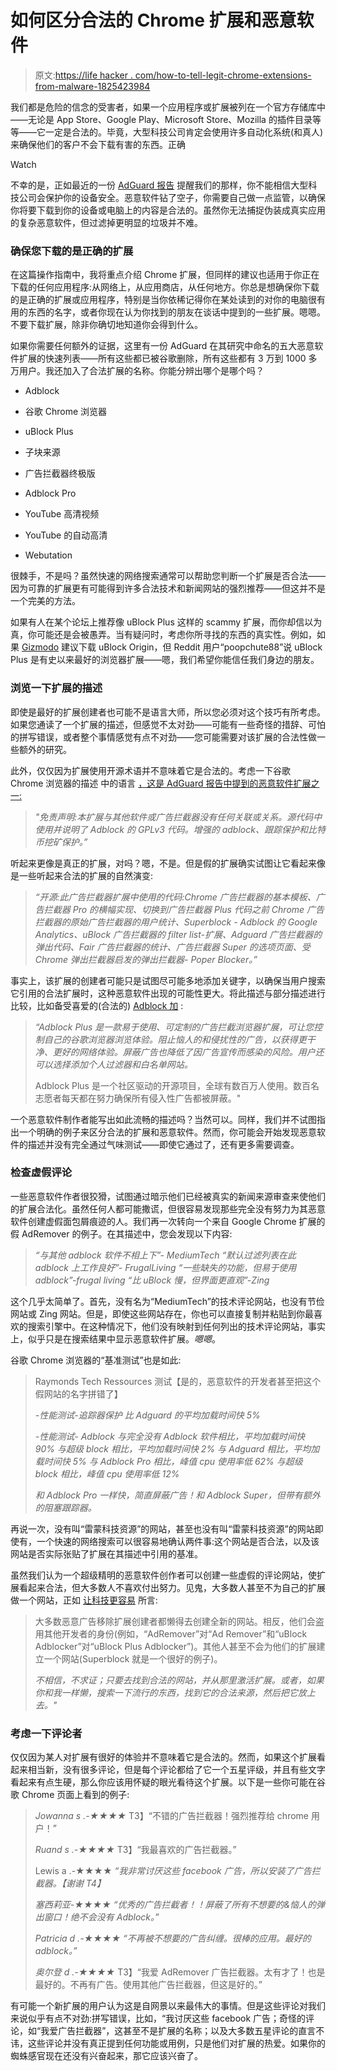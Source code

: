# 如何区分合法的 Chrome 扩展和恶意软件

> 原文:[https://life hacker . com/how-to-tell-legit-chrome-extensions-from-malware-1825423984](https://lifehacker.com/how-to-tell-legit-chrome-extensions-from-malware-1825423984)

我们都是危险的信念的受害者，如果一个应用程序或扩展被列在一个官方存储库中——无论是 App Store、Google Play、Microsoft Store、Mozilla 的插件目录等等——它一定是合法的。毕竟，大型科技公司肯定会使用许多自动化系统(和真人)来确保他们的客户不会下载有害的东西。正确

Watch

不幸的是，正如最近的一份 [AdGuard 报告](https://blog.adguard.com/en/over-20-000-000-of-chrome-users-are-victims-of-fake-ad-blockers/) 提醒我们的那样，你不能相信大型科技公司会保护你的设备安全。恶意软件钻了空子，你需要自己做一点监管，以确保你将要下载到你的设备或电脑上的内容是合法的。虽然你无法捕捉伪装成真实应用的复杂恶意软件，但过滤掉更明显的垃圾并不难。

### 确保您下载的是正确的扩展

在这篇操作指南中，我将重点介绍 Chrome 扩展，但同样的建议也适用于你正在下载的任何应用程序:从网络上，从应用商店，从任何地方。你总是想确保你下载的是正确的扩展或应用程序，特别是当你依稀记得你在某处读到的对你的电脑很有用的东西的名字，或者你现在认为你找到的朋友在谈话中提到的一些扩展。嗯嗯。不要下载扩展，除非你确切地知道你会得到什么。

如果你需要任何额外的证据，这里有一份 AdGuard 在其研究中命名的五大恶意软件扩展的快速列表——所有这些都已被谷歌删除，所有这些都有 3 万到 1000 多万用户。我还加入了合法扩展的名称。你能分辨出哪个是哪个吗？

*   Adblock
*   谷歌 Chrome 浏览器
*   uBlock Plus

*   子块来源
*   广告拦截器终极版
*   Adblock Pro

*   YouTube 高清视频

*   YouTube 的自动高清
*   Webutation

很棘手，不是吗？虽然快速的网络搜索通常可以帮助您判断一个扩展是否合法——因为可靠的扩展更有可能得到许多合法技术和新闻网站的强烈推荐——但这并不是一个完美的方法。

如果有人在某个论坛上推荐像 uBlock Plus 这样的 scammy 扩展，而你却信以为真，你可能还是会被愚弄。当有疑问时，考虑你所寻找的东西的真实性。例如，如果 [Gizmodo](https://fieldguide.gizmodo.com/8-extensions-that-should-make-your-browser-a-little-mor-1793325559#_ga=2.195784805.895389120.1524237280-542336946.1523479293) 建议下载 uBlock Origin，但 Reddit 用户“poopchute88”说 uBlock Plus 是有史以来最好的浏览器扩展——嗯，我们希望你能信任我们身边的朋友。

### 浏览一下扩展的描述

即使是最好的扩展创建者也可能不是语言大师，所以您必须对这个技巧有所考虑。如果您通读了一个扩展的描述，但感觉不太对劲——可能有一些奇怪的措辞、可怕的拼写错误，或者整个事情感觉有点不对劲——您可能需要对该扩展的合法性做一些额外的研究。

此外，仅仅因为扩展使用开源术语并不意味着它是合法的。考虑一下谷歌 Chrome 浏览器的描述 中的语言 [，这是 AdGuard 报告中提到的恶意软件扩展之一:](http://webcache.googleusercontent.com/search?q=cache:-nvOch70Z94J:https://chrome.google.com/webstore/detail/adremover-for-google-chro/mcefmojpghnaceadnghednjhbmphipkb%3Fhl%3Dfr&num=1&hl=en&gl=us&strip=1&vwsrc=0)

> *"免责声明:本扩展与其他软件或广告拦截器没有任何关联或关系。源代码中使用并说明了 Adblock 的 GPLv3 代码。增强的 adblock、跟踪保护和比特币挖矿保护。”*

听起来更像是真正的扩展，对吗？嗯，不是。但是假的扩展确实试图让它看起来像是一些听起来合法的扩展的自然演变:

> *“开源:此广告拦截器扩展中使用的代码:Chrome 广告拦截器的基本模板、广告拦截器 Pro 的横幅实现、切换到广告拦截器 Plus 代码之前 Chrome 广告拦截器的原始广告拦截器的用户统计、Superblock - Adblock 的 Google Analytics、uBlock 广告拦截器的 filter list-扩展、Adguard 广告拦截器的弹出代码、Fair 广告拦截器的统计、广告拦截器 Super 的选项页面、受 Chrome 弹出拦截器启发的弹出拦截器- Poper Blocker。”*

事实上，该扩展的创建者可能只是试图尽可能多地添加关键字，以确保当用户搜索它引用的合法扩展时，这种恶意软件出现的可能性更大。将此描述与部分描述进行比较，比如备受喜爱的(合法的) [Adblock 加](https://chrome.google.com/webstore/detail/adblock-plus/cfhdojbkjhnklbpkdaibdccddilifddb?hl=en-US) :

> *“Adblock Plus 是一款易于使用、可定制的广告拦截浏览器扩展，可让您控制自己的谷歌浏览器浏览体验。阻止恼人的和侵扰性的广告，以获得更干净、更好的网络体验。屏蔽广告也降低了因广告宣传而感染的风险。用户还可以选择添加个人过滤器和白名单网站。*
> 
> Adblock Plus 是一个社区驱动的开源项目，全球有数百万人使用。数百名志愿者每天都在努力确保所有侵入性广告都被屏蔽。"

一个恶意软件制作者能写出如此流畅的描述吗？当然可以。同样，我们并不试图指出一个明确的例子来区分合法的扩展和恶意软件。然而，你可能会开始发现恶意软件的描述并没有完全通过气味测试——即使它通过了，还有更多需要调查。

### 检查虚假评论

一些恶意软件作者很狡猾，试图通过暗示他们已经被真实的新闻来源审查来使他们的扩展合法化。虽然任何人都可能撒谎，但很容易发现那些完全没有努力为其恶意软件创建虚假面包屑痕迹的人。我们再一次转向一个来自 Google Chrome 扩展的假 AdRemover 的例子。在其描述中，您会发现以下内容:

> *“与其他 adblock 软件不相上下”- MediumTech*
> *“默认过滤列表在此 adblock 上工作良好”- FrugalLiving*
> *“一些缺失的功能，但易于使用 adblock”-frugal living*
> *“比 uBlock 慢，但界面更直观”-Zing*

这个几乎太简单了。首先，没有名为“MediumTech”的技术评论网站，也没有节俭网站或 Zing 网站。但是，即使这些网站存在，你也可以直接复制并粘贴到你最喜欢的搜索引擎中。在这种情况下，他们没有映射到任何列出的技术评论网站，事实上，似乎只是在搜索结果中显示恶意软件扩展。*嗯嗯*。

谷歌 Chrome 浏览器的“基准测试”也是如此:

> Raymonds Tech Ressources 测试【是的，恶意软件的开发者甚至把这个假网站的名字拼错了】
> 
> *-性能测试-追踪器保护*
> *比 Adguard 的平均加载时间快 5%*
> 
> *-性能测试- Adblock*
> *与完全没有 Adblock 软件相比，平均加载时间快 90%*
> *与超级 block 相比，平均加载时间快 2%*
> *与 Adguard 相比，平均加载时间快 5%
> *与 Adblock Pro 相比，峰值 cpu 使用率低 62%*
> *与超级 block 相比，峰值 cpu 使用率低 12%**
> 
> *和 Adblock Pro 一样快，简直屏蔽广告！和 Adblock Super，但带有额外的阻塞跟踪器。*

再说一次，没有叫“雷蒙科技资源”的网站，甚至也没有叫“雷蒙科技资源”的网站即使有，一个快速的网络搜索可以很容易地确认两件事:这个网站是否合法，以及该网站是否实际张贴了扩展在其描述中引用的基准。

虽然我们认为一个超级精明的恶意软件创作者可以创建一些虚假的评论网站，使扩展看起来合法，但大多数人不喜欢付出努力。见鬼，大多数人甚至不为自己的扩展做一个网站，正如 [让科技更容易](https://www.maketecheasier.com/beware-fake-ad-blocking-chrome-extensions/) 所言:

> 大多数恶意广告移除扩展创建者都懒得去创建全新的网站。相反，他们会盗用其他开发者的身份(例如，“AdRemover”对“Ad Remover”和“uBlock Adblocker”对“uBlock Plus Adblocker”)。其他人甚至不会为他们的扩展建立一个网站(Superblock 就是一个很好的例子)。
> 
> *不相信，不求证；只要去找到合法的网站，并从那里激活扩展。或者，如果你和我一样懒，搜索一下流行的东西，找到它的合法来源，然后把它放上去。"*

### 考虑一下评论者

仅仅因为某人对扩展有很好的体验并不意味着它是合法的。然而，如果这个扩展看起来相当新，没有很多评论，但是每个评论都给了它一个五星评级，并且有些文字看起来有点生硬，那么你应该用怀疑的眼光看待这个扩展。以下是一些你可能在谷歌 Chrome 页面上看到的例子:

> *Jowanna s .-★★★★*
> T3】“不错的广告拦截器！强烈推荐给 chrome 用户！”
> 
> *Ruand s .-★★★★*
> T3】“我最喜欢的广告拦截器。”
> 
> Lewis a .-★★★★
> *“我非常讨厌这些 facebook 广告，所以安装了广告拦截器。【谢谢 T4】*
> 
> *塞西莉亚-★★★★*
> *“优秀的广告拦截者！！屏蔽了所有不想要的&恼人的弹出窗口！绝不会没有 Adblock。”*
> 
> *Patricia d .-★★★★*
> *“不再被不想要的广告纠缠。很棒的应用。最好的 adblock。”*
> 
> *奥尔登 d .-★★★★*
> T3】“我爱 AdRemover 广告拦截器。太有才了！也是最好的。不再有广告。使用其他广告拦截器，但这是好的。”

有可能一个新扩展的用户认为这是自网景以来最伟大的事情。但是这些评论对我们来说似乎有点不对劲:拼写错误，比如，“我讨厌这些 facebook 广告；奇怪的评论，如“我爱广告拦截器”，这甚至不是扩展的名称；以及大多数五星评论的直言不讳，这些评论并没有真正提到任何功能或用例，只是他们对扩展的热爱。如果你的蜘蛛感官现在还没有兴奋起来，那它应该兴奋了。